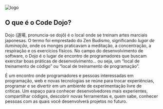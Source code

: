 ![logo](https://github.com/viridiano/code-dojo/blob/master/images/code-dojo_logo.png)
## O que é o Code Dojo?

Dojo (道場, pronuncia-se dojô) é o local onde se treinam artes marciais japonesas. O termo foi emprestado do Zen Budismo, significando *lugar de iluminação*, onde os monges praticavam a meditação, a concentração, a respiração e os exercícios físicos. No campo do desenvolvimento de software, o Dojo é o lugar de encontro de programadores que buscam exercitar boas práticas de desenvolvimento... ou seja, um “local de treinamento de código” ou “local de treinamento de programação”.

É um encontro onde programadores e pessoas interessadas em programação, web e novas tecnologias se reúne para trocar experiências, programar e se divertir em um ambiente de experimentação livre de críticas. Um espaço para conhecer desenvolvedores mais experientes, compartilhar códigos, descobrir novas ferramentas e, quem sabe, conhecer pessoas com as quais você desenvolverá projetos no futuro.

